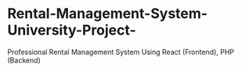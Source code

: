 # Rental-Management-System-University-Project-
Professional Rental Management System Using React (Frontend), PHP (Backend)
